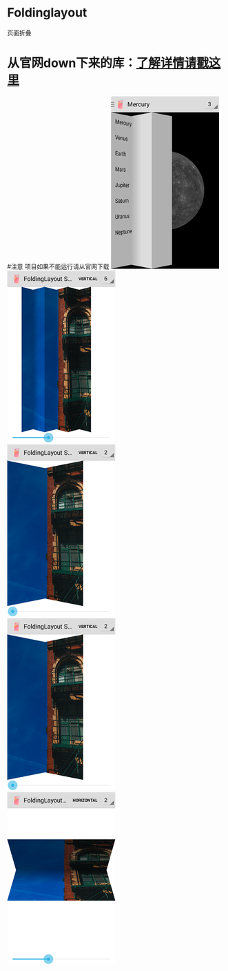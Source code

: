 # Foldinglayout
页面折叠


从官网down下来的库：[了解详情请戳这里](http://components.xamarin.com/view/foldinglayout)
===========================

#注意
项目如果不能运行请从官网下载
![](https://github.com/huguodong/Foldinglayout/blob/master/1.png)
![](https://github.com/huguodong/Foldinglayout/blob/master/2.png)
![](https://github.com/huguodong/Foldinglayout/blob/master/3.png)
![](https://github.com/huguodong/Foldinglayout/blob/master/4.png)
![](https://github.com/huguodong/Foldinglayout/blob/master/5.png)
